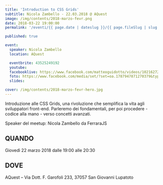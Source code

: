 ```yaml
---
title: 'Introduction to CSS Grids'
subtitle: Nicola Zambello - 22.03.2018 @ AQuest
image: /img/contents/2018-marzo-fevr.png
date: 2018-03-22 19:00:00
permalink: '/eventi/{{ page.date | dateslug }}/{{ page.fileSlug | slug }}/index.html'

published: true

event:
  speaker: Nicola Zambello
  location: AQuest

  eventbrite: 43525249192
  youtube:
  facebooklive: https://www.facebook.com/matteoguidotto/videos/10216272695953952/
  foto: https://www.facebook.com/media/set/?set=oa.1787947871270379&type=3
  slides:

cover: /img/contents/2018-marzo-fevr-hero.jpg
---
```


Introduzione alle CSS Grids, una rivoluzione che semplifica la vita agli sviluppatori front-end. Parleremo dei fondamentali, per poi procedere - codice alla mano - verso concetti avanzati.

Speaker del meetup: Nicola Zambello da FerraraJS

## QUANDO

Giovedì 22 marzo 2018 dalle 19:00 alle 20:30

## DOVE

AQuest – Via Dott. F. Garofoli 233, 37057 San Giovanni Lupatoto
